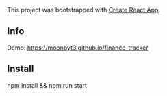 This project was bootstrapped with [Create React App](https://github.com/facebook/create-react-app).

## Info
Demo: https://moonbyt3.github.io/finance-tracker

## Install

npm install && npm run start

